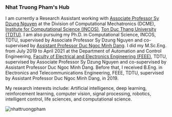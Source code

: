 ### Nhat Truong Pham's Hub
I am currently a Research Assistant working with [Associate Professor Sy Dzung Nguyen](https://incos.tdtu.edu.vn/en/staff/dr-nguyen-sy-dung-nguyen-sy-dzung) at the Division of Computational Mechatronics (DCME), [Institute for Computational Science (INCOS)](https://incos.tdtu.edu.vn/en), [Ton Duc Thang University (TDTU)](https://www.tdtu.edu.vn/en). I am also pursuing my Ph.D. in Computational Science, INCOS, TDTU, supervised by Associate Professor Sy Dzung Nguyen and co-supervised by [Assistant Professor Duc Ngoc Minh Dang](https://feee.tdtu.edu.vn/en/people/dr-dang-ngoc-minh-duc). I did my M.Sc.Eng. from July 2019 to April 2021 at the Department of Automation and Control Engineering, [Faculty of Electrical and Electronics Engineering (FEEE)](https://feee.tdtu.edu.vn/en), TDTU, supervised by Associate Professor Sy Dzung Nguyen and co-supervised by Assistant Professor Duc Ngoc Minh Dang. Before that, I received B.Eng. in Electronics and Telecommunications Engineering, FEEE, TDTU, supervised by Assistant Professor Duc Ngoc Minh Dang, in 2019.

My research interests include: Artificial intelligence, deep learning, reinforcement learning, computer vision, signal processing, robotics, intelligent control, life sciences, and computational science.

<!--
**nhattruongpham/nhattruongpham** is a ✨ _special_ ✨ repository because its `README.md` (this file) appears on your GitHub profile.

Here are some ideas to get you started:

- 🔭 I’m currently working on ...
- 🌱 I’m currently learning ...
- 👯 I’m looking to collaborate on ...
- 🤔 I’m looking for help with ...
- 💬 Ask me about ...
- 📫 How to reach me: ...
- 😄 Pronouns: ...
- ⚡ Fun fact: ...
-->

<p><img align="center" src="https://github-readme-stats.vercel.app/api/top-langs/?username=nhattruongpham&layout=compact&hide=html" alt="nhattruongpham" /></p>
<p>&nbsp;<img align="center" src="https://github-readme-stats.vercel.app/api?username=nhattruongpham&show_icons=true&theme=radical" alt="" /></p>
